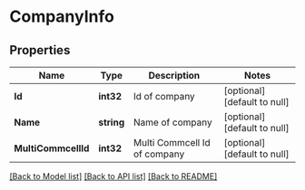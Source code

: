 # CompanyInfo

## Properties
Name | Type | Description | Notes
------------ | ------------- | ------------- | -------------
**Id** | **int32** | Id of company | [optional] [default to null]
**Name** | **string** | Name of company | [optional] [default to null]
**MultiCommcellId** | **int32** | Multi Commcell Id of company | [optional] [default to null]

[[Back to Model list]](../README.md#documentation-for-models) [[Back to API list]](../README.md#documentation-for-api-endpoints) [[Back to README]](../README.md)

